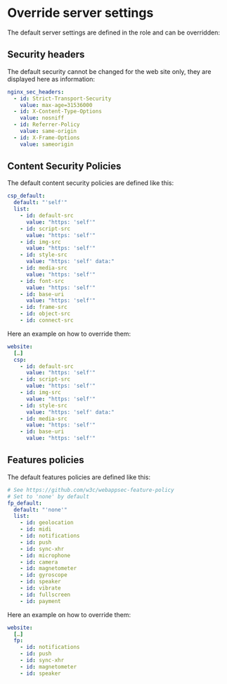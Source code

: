 # Override server settings

The default server settings are defined in the role and can be overridden:

## Security headers

The default security cannot be changed for the web site only, they are displayed here as information:

```yml
nginx_sec_headers:
  - id: Strict-Transport-Security
    value: max-age=31536000
  - id: X-Content-Type-Options
    value: nosniff
  - id: Referrer-Policy
    value: same-origin
  - id: X-Frame-Options
    value: sameorigin
```

## Content Security Policies

The default content security policies are defined like this:

```yml
csp_default:
  default: "'self'"
  list:
    - id: default-src
      value: "https: 'self'"
    - id: script-src
      value: "https: 'self'"
    - id: img-src
      value: "https: 'self'"
    - id: style-src
      value: "https: 'self' data:"
    - id: media-src
      value: "https: 'self'"
    - id: font-src
      value: "https: 'self'"
    - id: base-uri
      value: "https: 'self'"
    - id: frame-src
    - id: object-src
    - id: connect-src
```

Here an example on how to override them:

```yml
website:
  […]
  csp:
    - id: default-src
      value: "https: 'self'"
    - id: script-src
      value: "https: 'self'"
    - id: img-src
      value: "https: 'self'"
    - id: style-src
      value: "https: 'self' data:"
    - id: media-src
      value: "https: 'self'"
    - id: base-uri
      value: "https: 'self'"
```



## Features policies

The default features policies are defined like this:

```yml
# See https://github.com/w3c/webappsec-feature-policy
# Set to 'none' by default
fp_default:
  default: "'none'"
  list:
    - id: geolocation
    - id: midi
    - id: notifications
    - id: push
    - id: sync-xhr
    - id: microphone
    - id: camera
    - id: magnetometer
    - id: gyroscope
    - id: speaker
    - id: vibrate
    - id: fullscreen
    - id: payment
```


Here an example on how to override them:

```yml
website:
  […]
  fp:
    - id: notifications
    - id: push
    - id: sync-xhr
    - id: magnetometer
    - id: speaker
```

